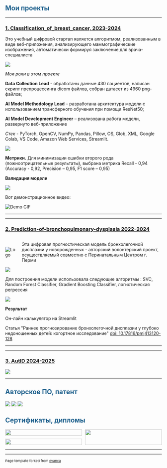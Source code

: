<h2 style="color: #1f618d; font-weight: bold;">Мои проекты</h2>

 
---


###  [ 1. Classification_of_breast_cancer, 2023-2024 ](https://github.com/annapermiakova/Stream-it_model_cancer_mammae/)


Это учебный  цифровой стартап является алгоритмом, реализованным в виде веб-приложения, анализирующего маммографические изображения,  автоматически формируя заключение для врача-специалиста

<img src="images/1.1.3.png?raw=true"/> 

*Мои роли в этом проекте*

**Data Collection Lead**  - обработаны данные 430 пациентов,  написан скрипт препроцессинга dicom файлов, собран датасет  из 4960 png-файлов;

**AI Model Methodology Lead** – разработана архитектура модели с использованием трансферного обучения при помощи ResNet50;

**AI Model Development Engineer** – реализована работа модели, развернуто веб-приложение

*Стек* -  PyTorch, OpenCV, NumPy, Pandas, Pillow, OS, Glob,  XML, Google Colab,  VS Codе,  Amazon Web Services, Strеamlit.


<img src="images/метрики_маммогр.png?raw=true"/> 

**Метрики.** Для минимизации  ошибки второго рода (ложноотрицательные результаты), выбрана метрика Recall - 0,94 (Accuracy - 0,92, Precision – 0,95, F1 score – 0,95)

**Валидация модели**


 <img src="images/резуль.png?raw=true"/> 
 
 Вот демонстрационное видео:

![Demo GIF](https://media.giphy.com/media/v1.Y2lkPTc5MGI3NjExYnBhdmw2ZjI2OGd6MHptZXVlNjA2cjF1NzN6djRrbnZtc3FyYjk3bCZlcD12MV9pbnRlcm5hbF9naWZfYnlfaWQmY3Q9Zw/vWLfJxhxwqopptIDwo/giphy.gif)
 
---
---



### [ 2. Prediction-of-bronchopulmonary-dysplasia 2022-2024 ](https://github.com/annapermiakova/Prediction-of-bronchopulmonary-dysplasia/)

<div style="display: flex; align-items: center;">
  <img src="images/лого_неонатал.png?raw=true" alt="Logo" style="margin-right: 20px;"/>
  <p>Эта цифровая прогностическая модель бронхолегочной дисплазии у новорожденных - авторский волонтерский проект, осуществляемый совместно с Перинатальным Центром г. Перми</p>
</div>



<img src="images/1 (2).png?raw=true"/>

Для построения модели использовала следующие алгоритмы :  SVC,  Random Forest Classifier, Gradient Boosting Classifier, логистическая регрессия

<img src="images/2.jpg?raw=true"/>

**Результат** 

Он-лайн калькулятор   на Streamlit

Статья  "Раннее прогнозирование бронхолегочной дисплазии у глубоко недоношенных детей: когортное исследование"   [doi: 10.17816/pmj413120-128](https://doi.org/10.17816/pmj413120-128)


---
---

###   [ 3. AutID  2024-2025 ](https://github.com/annapermiakova/AutID/)

<img src="images/3.png?raw=true"/>

---

<h2 style="color: #1f618d; font-weight: bold;"> Авторское ПО, патент </h2>

<img src="images/ПЭВМ_22.png?raw=true"/>

<img src="images/Пр_ЭВМ_21.png?raw=true"/>

<img src="images/Пат_19.png?raw=true"/>



<h2 style="color: #1f618d; font-weight: bold;">Сертификаты, дипломы </h2>


<div style="display: grid; grid-template-columns: 1fr 1fr; gap: 10px;">
  <div style="display: flex; flex-direction: column; gap: 10px;">
    <img src="images/серт.jpg?raw=true" style="width: 100%;"/>
    <img src="images/Пермякова Анна Владимировна_серификат РТ_page-0001.jpg?raw=true" style="width: 100%;"/>
  </div>
  <img src="images/Благодарность.jpg?raw=true" style="width: 100%;"/>
</div>

---




---
<p style="font-size:11px">Page template forked from <a href="https://github.com/evanca/quick-portfolio">evanca</a></p>
<!-- Remove above link if you don't want to attibute -->
